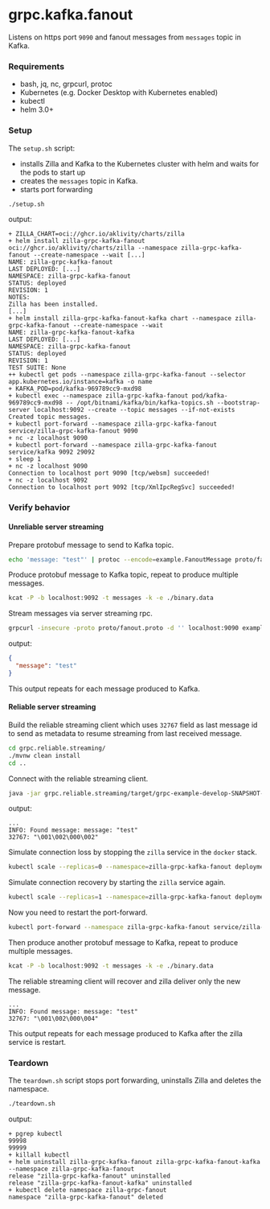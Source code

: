 # grpc.kafka.fanout

Listens on https port `9090` and fanout messages from `messages` topic in Kafka.

### Requirements

- bash, jq, nc, grpcurl, protoc
- Kubernetes (e.g. Docker Desktop with Kubernetes enabled)
- kubectl
- helm 3.0+

### Setup

The `setup.sh` script:

- installs Zilla and Kafka to the Kubernetes cluster with helm and waits for the pods to start up
- creates the `messages` topic in Kafka.
- starts port forwarding

```bash
./setup.sh
```

output:

```text
+ ZILLA_CHART=oci://ghcr.io/aklivity/charts/zilla
+ helm install zilla-grpc-kafka-fanout oci://ghcr.io/aklivity/charts/zilla --namespace zilla-grpc-kafka-fanout --create-namespace --wait [...]
NAME: zilla-grpc-kafka-fanout
LAST DEPLOYED: [...]
NAMESPACE: zilla-grpc-kafka-fanout
STATUS: deployed
REVISION: 1
NOTES:
Zilla has been installed.
[...]
+ helm install zilla-grpc-kafka-fanout-kafka chart --namespace zilla-grpc-kafka-fanout --create-namespace --wait
NAME: zilla-grpc-kafka-fanout-kafka
LAST DEPLOYED: [...]
NAMESPACE: zilla-grpc-kafka-fanout
STATUS: deployed
REVISION: 1
TEST SUITE: None
++ kubectl get pods --namespace zilla-grpc-kafka-fanout --selector app.kubernetes.io/instance=kafka -o name
+ KAFKA_POD=pod/kafka-969789cc9-mxd98
+ kubectl exec --namespace zilla-grpc-kafka-fanout pod/kafka-969789cc9-mxd98 -- /opt/bitnami/kafka/bin/kafka-topics.sh --bootstrap-server localhost:9092 --create --topic messages --if-not-exists
Created topic messages.
+ kubectl port-forward --namespace zilla-grpc-kafka-fanout service/zilla-grpc-kafka-fanout 9090
+ nc -z localhost 9090
+ kubectl port-forward --namespace zilla-grpc-kafka-fanout service/kafka 9092 29092
+ sleep 1
+ nc -z localhost 9090
Connection to localhost port 9090 [tcp/websm] succeeded!
+ nc -z localhost 9092
Connection to localhost port 9092 [tcp/XmlIpcRegSvc] succeeded!
```

### Verify behavior

#### Unreliable server streaming

Prepare protobuf message to send to Kafka topic.

```bash
echo 'message: "test"' | protoc --encode=example.FanoutMessage proto/fanout.proto > binary.data
```

Produce protobuf message to Kafka topic, repeat to produce multiple messages.

```bash
kcat -P -b localhost:9092 -t messages -k -e ./binary.data
```

Stream messages via server streaming rpc.

```bash
grpcurl -insecure -proto proto/fanout.proto -d '' localhost:9090 example.FanoutService.FanoutServerStream
```

output:

```json
{
  "message": "test"
}
```

This output repeats for each message produced to Kafka.

#### Reliable server streaming

Build the reliable streaming client which uses `32767` field as last message id to send as metadata to resume streaming from last received message.

```bash
cd grpc.reliable.streaming/
./mvnw clean install
cd ..
```

Connect with the reliable streaming client.

```bash
java -jar grpc.reliable.streaming/target/grpc-example-develop-SNAPSHOT-jar-with-dependencies.jar
```

output:

```text
...
INFO: Found message: message: "test"
32767: "\001\002\000\002"
```

Simulate connection loss by stopping the `zilla` service in the `docker` stack.

```bash
kubectl scale --replicas=0 --namespace=zilla-grpc-kafka-fanout deployment/zilla-grpc-kafka-fanout
```

Simulate connection recovery by starting the `zilla` service again.

```bash
kubectl scale --replicas=1 --namespace=zilla-grpc-kafka-fanout deployment/zilla-grpc-kafka-fanout
```

Now you need to restart the port-forward.

```bash
kubectl port-forward --namespace zilla-grpc-kafka-fanout service/zilla-grpc-kafka-fanout 9090 > /tmp/kubectl-zilla.log 2>&1 &
```

Then produce another protobuf message to Kafka, repeat to produce multiple messages.

```bash
kcat -P -b localhost:9092 -t messages -k -e ./binary.data
```

The reliable streaming client will recover and zilla deliver only the new message.

```text
...
INFO: Found message: message: "test"
32767: "\001\002\000\004"
```

This output repeats for each message produced to Kafka after the zilla service is restart.

### Teardown

The `teardown.sh` script stops port forwarding, uninstalls Zilla and deletes the namespace.

```bash
./teardown.sh
```

output:

```text
+ pgrep kubectl
99998
99999
+ killall kubectl
+ helm uninstall zilla-grpc-kafka-fanout zilla-grpc-kafka-fanout-kafka --namespace zilla-grpc-kafka-fanout
release "zilla-grpc-kafka-fanout" uninstalled
release "zilla-grpc-kafka-fanout-kafka" uninstalled
+ kubectl delete namespace zilla-grpc-fanout
namespace "zilla-grpc-kafka-fanout" deleted
```
